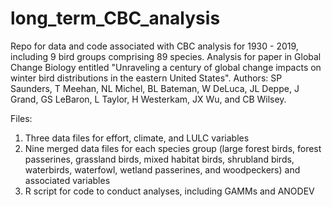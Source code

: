 # long_term_CBC_analysis
Repo for data and code associated with CBC analysis for 1930 - 2019, including 9 bird groups comprising 89 species.
Analysis for paper in Global Change Biology entitled "Unraveling a century of global change impacts on winter bird distributions in the eastern United States".
Authors: SP Saunders, T Meehan, NL Michel, BL Bateman, W DeLuca, JL Deppe, J Grand, GS LeBaron, L Taylor, H Westerkam, JX Wu, and CB Wilsey.

Files:
1. Three data files for effort, climate, and LULC variables
2. Nine merged data files for each species group (large forest birds, forest passerines, grassland birds, mixed habitat birds, shrubland birds, waterbirds, waterfowl, wetland passerines, and woodpeckers) and associated variables
3. R script for code to conduct analyses, including GAMMs and ANODEV
